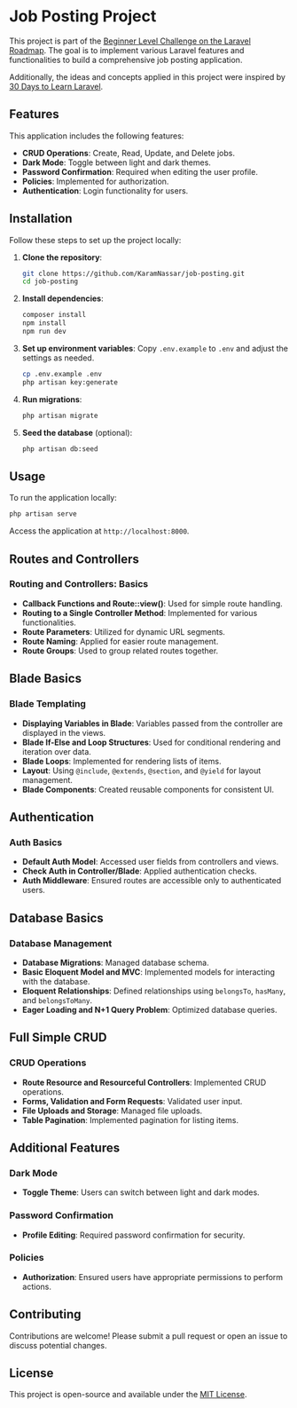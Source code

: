 # Job Posting Project

This project is part of the [Beginner Level Challenge on the Laravel Roadmap](https://github.com/LaravelDaily/Laravel-Roadmap-Learning-Path#beginner-level). The goal is to implement various Laravel features and functionalities to build a comprehensive job posting application.


Additionally, the ideas and concepts applied in this project were inspired by [30 Days to Learn Laravel](https://laracasts.com/series/30-days-to-learn-laravel-11).

## Features

This application includes the following features:

- **CRUD Operations**: Create, Read, Update, and Delete jobs.
- **Dark Mode**: Toggle between light and dark themes.
- **Password Confirmation**: Required when editing the user profile.
- **Policies**: Implemented for authorization.
- **Authentication**: Login functionality for users.

## Installation

Follow these steps to set up the project locally:

1. **Clone the repository**:
   ```sh
   git clone https://github.com/KaramNassar/job-posting.git
   cd job-posting
   ```

2. **Install dependencies**:
   ```sh
   composer install
   npm install
   npm run dev
   ```

3. **Set up environment variables**:
   Copy `.env.example` to `.env` and adjust the settings as needed.
   ```sh
   cp .env.example .env
   php artisan key:generate
   ```

4. **Run migrations**:
   ```sh
   php artisan migrate
   ```

5. **Seed the database** (optional):
   ```sh
   php artisan db:seed
   ```

## Usage

To run the application locally:
```sh
php artisan serve
```
Access the application at `http://localhost:8000`.

## Routes and Controllers

### Routing and Controllers: Basics
- **Callback Functions and Route::view()**: Used for simple route handling.
- **Routing to a Single Controller Method**: Implemented for various functionalities.
- **Route Parameters**: Utilized for dynamic URL segments.
- **Route Naming**: Applied for easier route management.
- **Route Groups**: Used to group related routes together.

## Blade Basics

### Blade Templating
- **Displaying Variables in Blade**: Variables passed from the controller are displayed in the views.
- **Blade If-Else and Loop Structures**: Used for conditional rendering and iteration over data.
- **Blade Loops**: Implemented for rendering lists of items.
- **Layout**: Using `@include`, `@extends`, `@section`, and `@yield` for layout management.
- **Blade Components**: Created reusable components for consistent UI.

## Authentication

### Auth Basics
- **Default Auth Model**: Accessed user fields from controllers and views.
- **Check Auth in Controller/Blade**: Applied authentication checks.
- **Auth Middleware**: Ensured routes are accessible only to authenticated users.

## Database Basics

### Database Management
- **Database Migrations**: Managed database schema.
- **Basic Eloquent Model and MVC**: Implemented models for interacting with the database.
- **Eloquent Relationships**: Defined relationships using `belongsTo`, `hasMany`, and `belongsToMany`.
- **Eager Loading and N+1 Query Problem**: Optimized database queries.

## Full Simple CRUD

### CRUD Operations
- **Route Resource and Resourceful Controllers**: Implemented CRUD operations.
- **Forms, Validation and Form Requests**: Validated user input.
- **File Uploads and Storage**: Managed file uploads.
- **Table Pagination**: Implemented pagination for listing items.

## Additional Features

### Dark Mode
- **Toggle Theme**: Users can switch between light and dark modes.

### Password Confirmation
- **Profile Editing**: Required password confirmation for security.

### Policies
- **Authorization**: Ensured users have appropriate permissions to perform actions.

## Contributing

Contributions are welcome! Please submit a pull request or open an issue to discuss potential changes.

## License

This project is open-source and available under the [MIT License](LICENSE).

